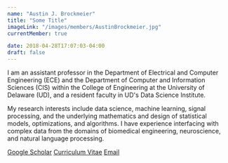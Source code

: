 ```yaml
---
name: "Austin J. Brockmeier"
title: "Some Title"
imageLink: "/images/members/AustinBrockmeier.jpg"
currentMember: true

date: 2018-04-28T17:07:03-04:00
draft: false
---
```


I am an assistant professor in the Department of Electrical and Computer Engineering (ECE) and the Department of Computer and Information Sciences (CIS) within the College of Engineering at the University of Delaware (UD), and a resident faculty in UD's Data Science Institute.

My research interests include data science, machine learning, signal processing, and the underlying mathematics and design of statistical models, optimizations, and algorithms. I have experience interfacing with complex data from the domains of biomedical engineering, neuroscience, and natural language processing.

[Google Scholar](https://scholar.google.com/citations?hl=en&user=g_QoCQQAAAAJ&view_op=list_works&sortby=pubdate)
[Curriculum Vitae](https://www.ece.udel.edu/wp-content/uploads/2021/03/ajbrockmeier-cv-03-2021.pdf)
[Email](mailto:ajbrock@udel.edu)
